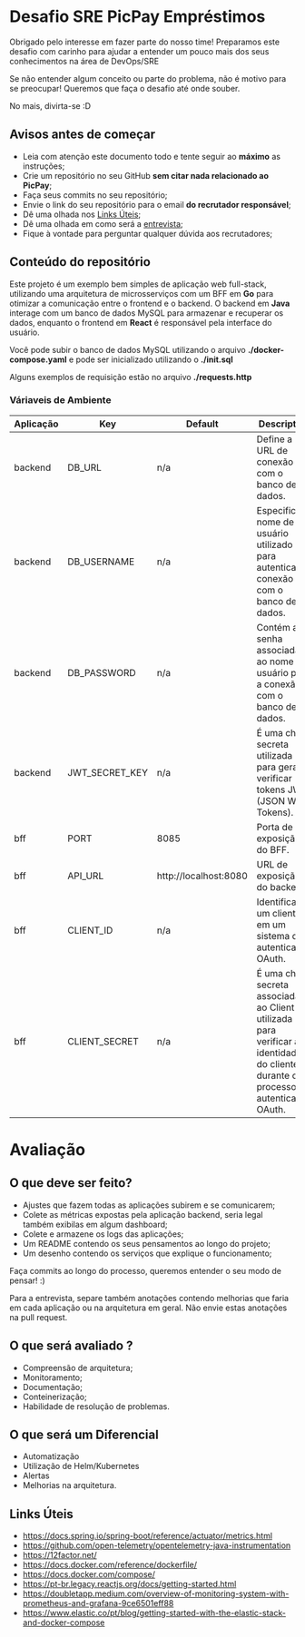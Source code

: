 # Desafio SRE PicPay Empréstimos

Obrigado pelo interesse em fazer parte do nosso time! Preparamos este desafio com carinho para ajudar a entender um pouco mais dos seus conhecimentos na área de DevOps/SRE

Se não entender algum conceito ou parte do problema, não é motivo para se preocupar! Queremos que faça o desafio até onde souber.

No mais, divirta-se :D

## Avisos antes de começar

- Leia com atenção este documento todo e tente seguir ao **máximo** as instruções;
- Crie um repositório no seu GitHub **sem citar nada relacionado ao PicPay**;
- Faça seus commits no seu repositório;
- Envie o link do seu repositório para o email **do recrutador responsável**;
- Dê uma olhada nos [Links Úteis](#links-úteis);
- Dê uma olhada em como será a [entrevista](#para-o-dia-da-entrevista-técnica);
- Fique à vontade para perguntar qualquer dúvida aos recrutadores;

## Conteúdo do repositório

Este projeto é um exemplo bem simples de aplicação web full-stack, utilizando uma arquitetura de microsserviços com um BFF em **Go** para otimizar a comunicação entre o frontend e o backend. O backend em **Java** interage com um banco de dados MySQL para armazenar e recuperar os dados, enquanto o frontend em **React** é responsável pela interface do usuário.

Você pode subir o banco de dados MySQL utilizando o arquivo **./docker-compose.yaml** e pode ser inicializado utilizando o **./init.sql**

Alguns exemplos de requisição estão no arquivo **./requests.http**

### Váriaveis de Ambiente

|Aplicação|Key|Default|Description|Exemplo|
|-|-|-|-|-|
|backend|DB_URL|n/a|Define a URL de conexão com o banco de dados.|mysql://user:password@host:port/database|
|backend|DB_USERNAME|n/a|Especifica o nome de usuário utilizado para autenticar a conexão com o banco de dados.|myuser|
|backend|DB_PASSWORD|n/a|Contém a senha associada ao nome de usuário para a conexão com o banco de dados.|mypassword123|
|backend|JWT_SECRET_KEY|n/a|É uma chave secreta utilizada para gerar e verificar tokens JWT (JSON Web Tokens).|averylongandsecuresecretkey|
|bff|PORT|8085|Porta de exposição do BFF.|n/a|
|bff|API_URL|http://localhost:8080|URL de exposição do backend.|n/a|
|bff|CLIENT_ID|n/a|Identifica um cliente em um sistema de autenticação OAuth.|bff|
|bff|CLIENT_SECRET|n/a|É uma chave secreta associada ao Client ID, utilizada para verificar a identidade do cliente durante o processo de autenticação OAuth.|averylongandsecureclientsecret|

# Avaliação

## O que deve ser feito?

- Ajustes que fazem todas as aplicações subirem e se comunicarem;
- Colete as métricas expostas pela aplicação backend, seria legal também exibilas em algum dashboard;
- Colete e armazene os logs das aplicações;
- Um README contendo os seus pensamentos ao longo do projeto;
- Um desenho contendo os serviços que explique o funcionamento;


Faça commits ao longo do processo, queremos entender o seu modo de pensar! :)

Para a entrevista, separe também anotações contendo melhorias que faria em cada aplicação ou na arquitetura em geral. Não envie estas anotações na pull request.

## O que será avaliado ?

- Compreensão de arquitetura;
- Monitoramento;
- Documentação;
- Conteinerização;
- Habilidade de resolução de problemas.


## O que será um Diferencial

- Automatização
- Utilização de Helm/Kubernetes
- Alertas
- Melhorias na arquitetura.


## Links Úteis

- https://docs.spring.io/spring-boot/reference/actuator/metrics.html
- https://github.com/open-telemetry/opentelemetry-java-instrumentation
- https://12factor.net/
- https://docs.docker.com/reference/dockerfile/
- https://docs.docker.com/compose/
- https://pt-br.legacy.reactjs.org/docs/getting-started.html
- https://doubletapp.medium.com/overview-of-monitoring-system-with-prometheus-and-grafana-9ce6501eff88
- https://www.elastic.co/pt/blog/getting-started-with-the-elastic-stack-and-docker-compose